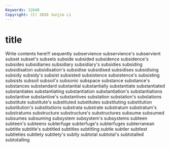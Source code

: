```yaml
---
Keywords: 12640
Copyright: (C) 2020 Junjie Li
---
```


# title

Write contents here!!!
sequently 
subservience 
subservience's 
subservient 
subset
subset's 
subsets 
subside 
subsided 
subsidence 
subsidence's 
subsides 
subsidiaries 
subsidiary 
subsidiary's
subsidies 
subsiding 
subsidisation 
subsidisation's 
subsidise 
subsidised 
subsidises 
subsidising 
subsidy 
subsidy's
subsist 
subsisted 
subsistence 
subsistence's 
subsisting 
subsists 
subsoil 
subsoil's 
subsonic 
subspace
substance 
substance's 
substances 
substandard 
substantial 
substantially 
substantiate 
substantiated 
substantiates 
substantiating
substantiation 
substantiation's 
substantiations 
substantive 
substantive's 
substantives 
substation 
substation's 
substations 
substitute
substitute's 
substituted 
substitutes 
substituting 
substitution 
substitution's 
substitutions 
substrata 
substrate 
substratum
substratum's 
substratums 
substructure 
substructure's 
substructures 
subsume 
subsumed 
subsumes 
subsuming 
subsystem
subsystem's 
subsystems 
subteen 
subteen's 
subteens 
subterfuge 
subterfuge's 
subterfuges 
subterranean 
subtitle
subtitle's 
subtitled 
subtitles 
subtitling 
subtle 
subtler 
subtlest 
subtleties 
subtlety 
subtlety's
subtly 
subtotal 
subtotal's 
subtotalled 
subtotalling 
